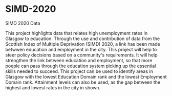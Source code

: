 # SIMD-2020
SIMD 2020 Data 

This project highlights data that relates high unemployment rates in Glasgow to education. Through the use and contribution of data from the Scottish Index of Multiple Deprivation (SIMD) 2020, a link has been made betwwen education and employment in the city. 
This project will help to steer policy decisions based on a community's requirements. It will help strengthen the link between education and employment, so that more poeple can pass through the education system picking up the essential skills needed to succeed.
This project can be used to identify areas in Glasgow with the lowest Education Domain rank and the lowest Employment Domain rank. Attainment levels can also be used, as the gap between the highest and lowest rates in the city in shown. 
